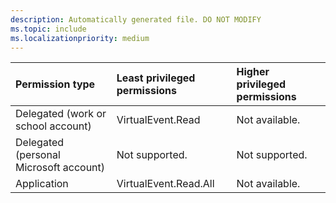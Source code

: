 ```yaml
---
description: Automatically generated file. DO NOT MODIFY
ms.topic: include
ms.localizationpriority: medium
---
```


|Permission type|Least privileged permissions|Higher privileged permissions|
|:---|:---|:---|
|Delegated (work or school account)|VirtualEvent.Read|Not available.|
|Delegated (personal Microsoft account)|Not supported.|Not supported.|
|Application|VirtualEvent.Read.All|Not available.|

